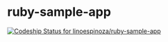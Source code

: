 ruby-sample-app
===============

[ ![Codeship Status for linoespinoza/ruby-sample-app](https://www.codeship.io/projects/171e2f30-ed1b-0130-a1dc-72b991f46dca/status?branch=master)](https://www.codeship.io/projects/6113)

